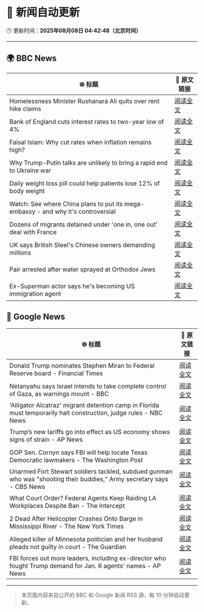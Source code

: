 # 🧠 新闻自动更新

🕒 更新时间：**2025年08月08日 04:42:48（北京时间）**

---

## 🌍 BBC News

| 🌐 标题 | 🔗 原文链接 |
|--------|-------------|
| Homelessness Minister Rushanara Ali quits over rent hike claims | [阅读全文](https://www.bbc.com/news/articles/clyd3l2x2n8o?at_medium=RSS&at_campaign=rss) |
| Bank of England cuts interest rates to two-year low of 4% | [阅读全文](https://www.bbc.com/news/articles/c5yprwyxjlxo?at_medium=RSS&at_campaign=rss) |
| Faisal Islam: Why cut rates when inflation remains high? | [阅读全文](https://www.bbc.com/news/articles/cq6899yleg8o?at_medium=RSS&at_campaign=rss) |
| Why Trump-Putin talks are unlikely to bring a rapid end to Ukraine war | [阅读全文](https://www.bbc.com/news/articles/c14gkkzvpx8o?at_medium=RSS&at_campaign=rss) |
| Daily weight loss pill could help patients lose 12% of body weight | [阅读全文](https://www.bbc.com/news/articles/czerly4wwwyo?at_medium=RSS&at_campaign=rss) |
| Watch: See where China plans to put its mega-embassy - and why it's controversial | [阅读全文](https://www.bbc.com/news/videos/cgjy814d367o?at_medium=RSS&at_campaign=rss) |
| Dozens of migrants detained under 'one in, one out' deal with France | [阅读全文](https://www.bbc.com/news/articles/ce35v0zyzvlo?at_medium=RSS&at_campaign=rss) |
| UK says British Steel's Chinese owners demanding millions | [阅读全文](https://www.bbc.com/news/articles/crlzjx26p8yo?at_medium=RSS&at_campaign=rss) |
| Pair arrested after water sprayed at Orthodox Jews | [阅读全文](https://www.bbc.com/news/articles/c4gj6e23l0po?at_medium=RSS&at_campaign=rss) |
| Ex-Superman actor says he's becoming US immigration agent | [阅读全文](https://www.bbc.com/news/articles/c5yp8l3z0g5o?at_medium=RSS&at_campaign=rss) |

## 📰 Google News

| 🌐 标题 | 🔗 原文链接 |
|--------|-------------|
| Donald Trump nominates Stephen Miran to Federal Reserve board - Financial Times | [阅读全文](https://news.google.com/rss/articles/CBMicEFVX3lxTE5felFjanljZ1RvZGZqc0toQjU1bEdqRkxKSmlXYzNwX1NTZHI2aFhpR1Q4RjJHOVI2enFYYTZ4WmVTUFhlYVFfRVM2QjFFZjFULXR6cUVHOE03VzZNbkU0YURRT1JOVFdOMEJFdV9qUG8?oc=5) |
| Netanyahu says Israel intends to take complete control of Gaza, as warnings mount - BBC | [阅读全文](https://news.google.com/rss/articles/CBMiWkFVX3lxTE1OM2dZcU42YWFkZXh3ZC1sLXl5MVU2SFJRbi03TTJTSU9lY0VodXNNMUNqQmpvaFhNLVFxcEp0ZEdDdmxTUzJWanlnSXAzcmJyNUFMSVhRTHBzUdIBX0FVX3lxTE5sbG1wNUFWY1h3MEhjcDdodWFVLWNoUzZFekliZ0hUSVNMTG1PdklLbHRUWVV4OTVVNXY5UW9kLWJ1OWlzS3BVbFNBQS0zUlRzN2ZXUkZKZ2NmbVVjUHNn?oc=5) |
| 'Alligator Alcatraz' migrant detention camp in Florida must temporarily halt construction, judge rules - NBC News | [阅读全文](https://news.google.com/rss/articles/CBMiugFBVV95cUxNczlSRl84VXVtQ0JUTnhIVmppcU9GSWNiZ091YWVLazE1SGEwYmZpd0dNUnBPcVhJeG00Y3ZhYnFsRTZIdmxKampXM2dMOVBDMmhuM2NTaDNlaU1DbGl2d1A1NjdLMHc1Y3pweWxnZDZQWk9MYVhZQ0wwX25IYzkxSEtrS3NlM25OQ0JRN1p1dGJEeng0NlN4TjNmUWNHZ0hjTS1rQmxKOEtFRU00RzBuRGpSSnhLMnp4OGfSAVZBVV95cUxObXFZczFZMXlUTjY4VnktYXRiNTVTaHozeERHTHc3MVJFamJWZG9XNE5md3BYV1MtRHV2VTlySnJLT2NHeFcxaUFheF9BSkgxYWIzUXRaUQ?oc=5) |
| Trump’s new tariffs go into effect as US economy shows signs of strain - AP News | [阅读全文](https://news.google.com/rss/articles/CBMiqwFBVV95cUxPVk5ZZUpxdnVWemFIQTFIQVZPekFoOENhZkFPOUZHTndKa1RNdzZhNkJTNTcwVzc4SzlPTzJlaDM3YmdXQ3N1aVFBYW4xMXIxSV90b1p3alBqb1o5MU5odjR6UWVJWjdrQlNZQ01CUlZkeVhTcDRCb0pnZ1M4aFNRWjVJdjFHb1o5S0RfdTBTVUExbTJTdjctS0Z6TWd5UGp2bjR0anF0YXhJemM?oc=5) |
| GOP Sen. Cornyn says FBI will help locate Texas Democratic lawmakers - The Washington Post | [阅读全文](https://news.google.com/rss/articles/CBMimgFBVV95cUxOc3JiTkRjaXNOLXB6Vzg4bkJ6WkFSTUJtVEJkeU0yQVFqR2NScGI1SFg5azM3ZEotdVVuekNIVFZJNDRTei1acmJBa1JFNHIzQkxOZ0d2THBVUGVPTzlGNEd2UWIzb3d3VTZMTVUwSTRiRVdVOE4wTk9LY1lVWXU0WC14Ny1TRFEtaUdyRnpNd2Z4TlFiQnFDOHJB?oc=5) |
| Unarmed Fort Stewart soldiers tackled, subdued gunman who was "shooting their buddies," Army secretary says - CBS News | [阅读全文](https://news.google.com/rss/articles/CBMiiwFBVV95cUxQSndoaWc3X29JUW84OFVXR1RGZ0diY3ZhQnlGLS1EUmdqTnpLVHVpZFc1aEluamFHZmwwSHE5RTdJVk9qNFBqQWhQR2dsZzk4MnFzbldCa1g0VXR4bDF5ejg5ZHdBMWRnTVVMc1VBbzFUS3VLdHQyUnZXQWJXSFVkT1hIYlVIbXIwZm5V0gGQAUFVX3lxTE9JTHRKTlJjLUxLMzZvUjRacVFkVWtqVW5KdjI2MUhYZ1lYNlBfMmhfbDBqdUhtdjh0dmV3Qk80dW9vU2lpSkU4bGl5QV9uelRrZ0JSUE44VHBXM05SMmU3S25kWlVfR2tKX3FVZDZWTnV4Sl9VRVJzS21RU1dEbG4tTy1jb2FORnE5OHc1TnhGTg?oc=5) |
| What Court Order? Federal Agents Keep Raiding LA Workplaces Despite Ban - The Intercept | [阅读全文](https://news.google.com/rss/articles/CBMiiwFBVV95cUxNZXZ4Q0NUUEpiblViR3JDbjB0SHJqQUxLRTFsVlJ5b0l6bU11SVBKc1VjU09zUnNRU3hKZm1jZWZ6THVGWWl1S1puVFhKV0dZbmFYdnVtWnlhVktCbmdQcmEzc2ZXUXRmdWtuX3ZGamVLWWxHYlJtNWVOLWFwM0o3dVp1ZU0tc0FsN2Q4?oc=5) |
| 2 Dead After Helicopter Crashes Onto Barge in Mississippi River - The New York Times | [阅读全文](https://news.google.com/rss/articles/CBMijwFBVV95cUxPNUt1dklJQ1ZZNlhKc1JUOEUtSGRMRDIzQzhleC1mTE0zNnJ0dFhxb0t5SGJ0ZzAxTDNrUm92TVoxTGx4OXpCSVB2U2VCMVNwQWhEZWQzQkxEQm5TUEk1djh2Tm9HQlpZcEIwVEltVHNhUnlBbVpLOHZkajQxcUsyai1icmtPcHU2bEVUZ1ppUQ?oc=5) |
| Alleged killer of Minnesota politician and her husband pleads not guilty in court - The Guardian | [阅读全文](https://news.google.com/rss/articles/CBMilAFBVV95cUxQVHRPWklxM3cxSWdIdE9zUDVKa3NzTXkxS3FoLTlZeFZEdE9rdnRtVWQ2NGdYMmVMWUx0czlMNEh0bEFSXy0tdlpBYnNremRXYUdIRVhQMXdXV2RZeEtTTmx0Q1hwSG55ZFZJUGtfYmp2RXBtM0NZaWNDbTJLemtXdWFOYWJnOG81SkV2el9LN2xvNUpE?oc=5) |
| FBI forces out more leaders, including ex-director who fought Trump demand for Jan. 6 agents' names - AP News | [阅读全文](https://news.google.com/rss/articles/CBMijAFBVV95cUxPeU9rQ0QyN2FWeU5EUmhodmEzVkd1NlpEUk1vaU83b3dPWE1hUE1lTXhHTFliV2xweUs2b2ZfTEE0cGhWTnAxT0VPZkpOS0RxNmpzbnA3aHpCUGI2TExYQm9LUHY1WmRsdC1sVDhpd3FSdDdBZ3RNNWg3YWotdURZaDhDaDA4M2I3V3dfQQ?oc=5) |

---
> 本页面内容来自公开的 BBC 和 Google 新闻 RSS 源，每 10 分钟自动更新。